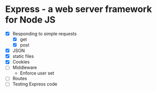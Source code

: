 Express - a web server framework for Node JS
============================================

* [x] Responding to simple requests
  * [x] get
  * [x] post
* [x] JSON
* [x] static files
* [x] Cookies
* [ ] Middleware
  * Enforce user set
* [ ] Routes
* [ ] Testing Express code
